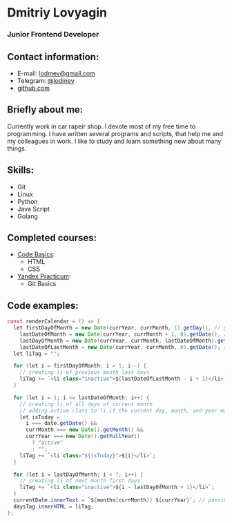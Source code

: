 # Dmitriy Lovyagin
### Junior Frontend Developer
## Contact information:
* E-mail: lodmev@gmail.com
* Telegram: [@lodmev](https://t.me/lodmev)
* [github.com](https://github.com/lodmev/)
## Briefly about me:
Currently work in car rapeir shop. I devote most of my free time to programming. 
I have written several programs and scripts, that help me and my colleagues in work. 
I like to study and learn something new about many things. 
## Skills:
* Git
* Linux
* Python
* Java Script
* Golang
## Completed courses:
* [Code Basics](https://code-basics.com):
   * HTML
   * CSS
* [Yandex Practicum](https://practicum.yandex.ru/):
    * Git Basics
## Code examples:
```Java Script
const renderCalendar = () => {
  let firstDayOfMonth = new Date(currYear, currMonth, 1).getDay(), // getting first day of month
    lastDateOfMonth = new Date(currYear, currMonth + 1, 0).getDate(), // getting last date of month
    lastDayOfMonth = new Date(currYear, currMonth, lastDateOfMonth).getDay(), // getting last day of month
    lastDateOfLastMonth = new Date(currYear, currMonth, 0).getDate(); // getting last date of previous month
  let liTag = "";

  for (let i = firstDayOfMonth; i > 1; i--) {
    // creating li of previous month last days
    liTag += `<li class="inactive">${lastDateOfLastMonth - i + 1}</li>`;
  }

  for (let i = 1; i <= lastDateOfMonth; i++) {
    // creating li of all days of current month
    // adding active class to li if the current day, month, and year matched
    let isToday =
      i === date.getDate() &&
      currMonth === new Date().getMonth() &&
      currYear === new Date().getFullYear()
        ? "active"
        : "";
    liTag += `<li class="${isToday}">${i}</li>`;
  }

  for (let i = lastDayOfMonth; i < 7; i++) {
    // creating li of next month first days
    liTag += `<li class="inactive">${i - lastDayOfMonth + 1}</li>`;
  }
  currentDate.innerText = `${months[currMonth]} ${currYear}`; // passing current mon and yr as currentDate text
  daysTag.innerHTML = liTag;
};
```
